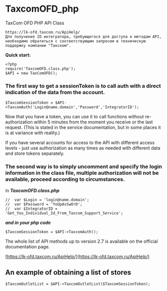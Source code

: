# TaxcomOFD_php
TaxCom OFD PHP API Class

	https://lk-ofd.taxcom.ru/ApiHelp/
	Для получения ID интегратора, требующегося для доступа к методам API, 
	необходимо обратиться с соответствующим запросом в техническую поддержку компании "Такском".
  
**Quick start:**

``` 
<?php
require('TaxcomOFD.class.php');
$API = new TaxComOFD(); 
```

### The first way to get a sessionToken is to call auth with a direct indication of the data from the account.

  `$TaxcomSessionToken = $API->TaxcomAuth('Login@name.domain','Password','IntegratorID');`

Now that you have a token, you can use it to call functions without re-authorization within 5 minutes from the moment you receive or the last request. (This is stated in the service documentation, but in some places it is at variance with reality.)

If you have several accounts for access to the API with different access levels - just use authorization as many times as needed with different data and store tokens separately.

### The second way is to simply uncomment and specify the login information in the class file, multiple authorization will not be available, proceed according to circumstances.

in ***TaxcomOFD.class.php***
```
//	var $Login = 'login@name.domain';
//	var $Password = 'YoUpAsSwOrD';
//	var $IntegratorID = 'Get_You_Individual_Id_From_Taxcom_Support_Service';
```
***and in your php code***

`$TaxcomSessionToken = $API->TaxcomAuth();`

The whole list of API methods up to version 2.7 is available on the official documentation page. 

[https://lk-ofd.taxcom.ru/ApiHelp/](https://lk-ofd.taxcom.ru/ApiHelp/)


## An example of obtaining a list of stores

```
$TaxcomOutletList = $API->TaxcomOutletList($TaxcomSessionToken);
```
